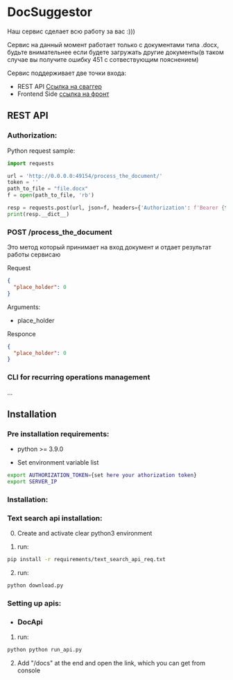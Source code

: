 # DocSuggestor

Наш сервис сделает всю работу за вас :)))

Сервис на данный момент работает только с документами типа .docx,
будьте внимательнее если будете загружать другие документы(в таком случае вы получите ошибку 451 с сотвествующим пояснением)


Сервис поддерживает две точки входа:

- REST API [Ссылка на сваггер]()
- Frontend Side [ссылка на фронт]()

## REST API

### Authorization:

Python request sample:

```python
import requests

url = 'http://0.0.0.0:49154/process_the_document/'
token = ''
path_to_file = "file.docx"
f = open(path_to_file, 'rb')

resp = requests.post(url, json=f, headers={'Authorization': f'Bearer {token}'})
print(resp.__dict__)
```

### POST /process_the_document

Это метод который принимает на вход документ и отдает результат работы сервисаю

Request

```json
{
  "place_holder": 0
}
```

Arguments:

* place_holder

Responce

```json
{
  "place_holder": 0
}
```


### CLI for recurring operations management

...

## Installation

### Pre installation requirements:

* python >= 3.9.0

* Set environment variable list

```bash
export AUTHORIZATION_TOKEN={set here your athorization token}
export SERVER_IP
```

### Installation:

### Text search api installation:

0) Create and activate clear python3 environment


1) run:

```bash
pip install -r requirements/text_search_api_req.txt
```

2) run:

```bash
python download.py
```

### Setting up apis:

* ### DocApi

1) run:

```bash
python python run_api.py
```

2) Add "/docs" at the end and open the link, which you can get from console 


